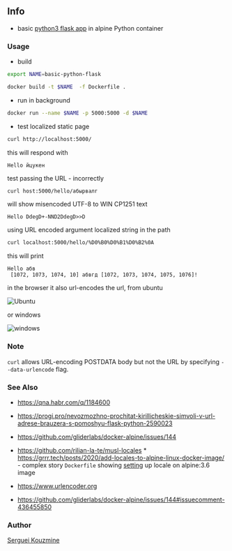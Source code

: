 ## Info 
* basic [python3 flask app](https://www.geeksforgeeks.org/flask-creating-first-simple-application/) in alpine Python container

### Usage

* build
```sh
export NAME=basic-python-flask
```
```sh
docker build -t $NAME  -f Dockerfile .
```
* run in background

```sh
docker run --name $NAME -p 5000:5000 -d $NAME
```
* test localized static page
```sh
curl http://localhost:5000/
```
this will respond with
```text
Hello йцукен
```
test passing the URL - incorrectly
```sh
curl host:5000/hello/абырвалг
```
will show misencoded UTF-8 to WIN CP1251 text
```text
Hello DdegD+-NND2DdegD>>D
```
using URL encoded argument localized string in the path
```sh
curl localhost:5000/hello/%D0%B0%D0%B1%D0%B2%0A
```
this will print
```text
Hello абв
 [1072, 1073, 1074, 10] абвгд [1072, 1073, 1074, 1075, 1076]!
```
in the browser it also url-encodes the url, from ubuntu 

![Ubuntu](https://github.com/sergueik/springboot_study/blob/master/basic-python-flask/screenshots/capture_url_chromium.png)

or windows

![windows](https://github.com/sergueik/springboot_study/blob/master/basic-python-flask/screenshots/capture_url_chrome.png)

### Note

`curl` allows URL-encoding POSTDATA body but not the URL by specifying `--data-urlencode` flag.

### See Also
  * https://qna.habr.com/q/1184600
  * https://progi.pro/nevozmozhno-prochitat-kirillicheskie-simvoli-v-url-adrese-brauzera-s-pomoshyu-flask-python-2590023

  * https://github.com/gliderlabs/docker-alpine/issues/144
  * https://github.com/rilian-la-te/musl-locales * https://grrr.tech/posts/2020/add-locales-to-alpine-linux-docker-image/ - complex story
`Dockerfile` showing [setting](https://gist.github.com/alextanhongpin/aa55c082a47b9a1b0060a12d85ae7923) up locale on alpine:3.6 image 
  * https://www.urlencoder.org

  * https://github.com/gliderlabs/docker-alpine/issues/144#issuecomment-436455850
### Author
[Serguei Kouzmine](kouzmine_serguei@yahoo.com)

